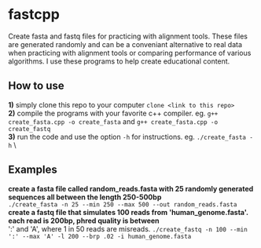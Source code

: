 # fastcpp
Create fasta and fastq files for practicing with alignment tools.  These files are generated randomly and can be a conveniant alternative to real data \
when practicing with alignment tools or comparing performance of various algorithms.  I use these programs to help create educational content.
## How to use
**1)** simply clone this repo to your computer `clone <link to this repo>`\
**2)** compile the programs with your favorite c++ compiler. eg. `g++ create_fasta.cpp -o create_fasta` and `g++ create_fasta.cpp -o create_fastq`\
**3)** run the code and use the option `-h` for instructions. eg. `./create_fasta -h` \

## Examples
**create a fasta file called random_reads.fasta with 25 randomly generated sequences all between the length 250-500bp**\
 `./create_fasta -n 25 --min 250 --max 500 --out random_reads.fasta`
 **create a fastq file that simulates 100 reads from 'human_genome.fasta'.  each read is 200bp, phred quality is between**\
 ':' and 'A', where 1 in 50 reads are misreads.
 `./create_fastq -n 100 --min ':' --max 'A' -l 200 --brp .02 -i human_genome.fasta`

